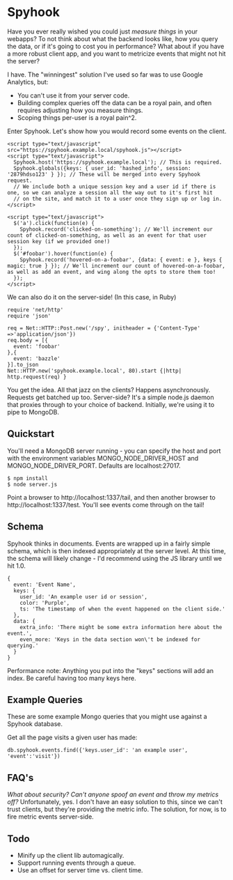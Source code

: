 Spyhook
=======

Have you ever really wished you could just _measure things_ in your webapps? To not think about what the backend looks like, how you query the data, or if it's going to cost you in performance? What about if you have a more robust client app, and you want to metricize events that might not hit the server?

I have. The "winningest" solution I've used so far was to use Google Analytics, but:
 - You can't use it from your server code.
 - Building complex queries off the data can be a royal pain, and often requires adjusting how you measure things.
 - Scoping things per-user is a royal pain^2.

Enter Spyhook. Let's show how you would record some events on the client.

    <script type="text/javascript" src="https://spyhook.example.local/spyhook.js"></script>
    <script type="text/javascript">
      Spyhook.host('https://spyhook.example.local'); // This is required.
      Spyhook.globals({keys: { user_id: 'hashed_info', session: '2879hdso123' } }); // These will be merged into every Spyhook request.
      // We include both a unique session key and a user id if there is one, so we can analyze a session all the way out to it's first hit
      // on the site, and match it to a user once they sign up or log in.
    </script>

    <script type="text/javascript">
      $('a').click(function(e) {
        Spyhook.record('clicked-on-something'); // We'll increment our count of clicked-on-something, as well as an event for that user session key (if we provided one!)
      });
      $('#foobar').hover(function(e) {
        Spyhook.record('hovered-on-a-foobar', {data: { event: e }, keys { magic: true } }); // We'll increment our count of hovered-on-a-foobar, as well as add an event, and wing along the opts to store them too!
      });
    </script>

We can also do it on the server-side! (In this case, in Ruby)

    require 'net/http'
    require 'json'

    req = Net::HTTP::Post.new('/spy', initheader = {'Content-Type' =>'application/json'})
    req.body = [{
      event: 'foobar'
    },{
      event: 'bazzle'
    }].to_json
    Net::HTTP.new('spyhook.example.local', 80).start {|http| http.request(req) }

You get the idea. All that jazz on the clients? Happens asynchronously. Requests get batched up too. Server-side? It's a simple node.js daemon that proxies through to your choice of backend. Initially, we're using it to pipe to MongoDB.

Quickstart
----------

You'll need a MongoDB server running - you can specify the host and port with the environment variables MONGO_NODE_DRIVER_HOST and MONGO_NODE_DRIVER_PORT. Defaults are localhost:27017.

    $ npm install
    $ node server.js

Point a browser to http://localhost:1337/tail, and then another browser to http://localhost:1337/test. You'll see events come through on the tail!

Schema
------

Spyhook thinks in documents. Events are wrapped up in a fairly simple schema, which is then indexed appropriately at the server level. At this time, the schema will likely change - I'd recommend using the JS library until we hit 1.0.

    {
      event: 'Event Name',
      keys: {
        user_id: 'An example user id or session',
        color: 'Purple',
        ts: 'The timestamp of when the event happened on the client side.'
      },
      data: {
        extra_info: 'There might be some extra information here about the event.',
        even_more: 'Keys in the data section won\'t be indexed for querying.'
      }
    }

Performance note: Anything you put into the "keys" sections will add an index. Be careful having too many keys here.

Example Queries
---------------

These are some example Mongo queries that you might use against a Spyhook database.

Get all the page visits a given user has made:

    db.spyhook.events.find({'keys.user_id': 'an example user', 'event':'visit'})

FAQ's
-----

_What about security? Can't anyone spoof an event and throw my metrics off?_
Unfortunately, yes. I don't have an easy solution to this, since we can't trust clients, but they're providing the metric info. The solution, for now, is to fire metric events server-side.

Todo
----

 * Minify up the client lib automagically.
 * Support running events through a queue.
 * Use an offset for server time vs. client time.
